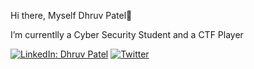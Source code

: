   Hi there, Myself Dhruv Patel👋

 I’m currentlly a Cyber Security Student and a CTF Player 

 [![LinkedIn: Dhruv Patel](https://img.shields.io/badge/LinkedIn--blue?style=social&logo=linkedin)](http://linkedin.com/in/dhruv-patel07b163214)
 [![Twitter](https://img.shields.io/badge/Twitter--blue?style=social&logo=twitter)](https://x.com/Dhruv0x01/)



<!--
**Hack3r1234/Hack3r1234** is a ✨ _special_ ✨ repository because its `README.md` (this file) appears on your GitHub profile.

Here are some ideas to get you started:

- 🔭 I’m currently working on ...
- 🌱 I’m currently learning ...
- 👯 I’m looking to collaborate on ...
- 🤔 I’m looking for help with ...
- 💬 Ask me about ...
- 📫 How to reach me: ...
- 😄 Pronouns: ...
- ⚡ Fun fact: ...
-->
